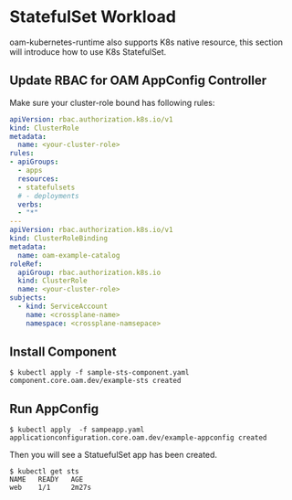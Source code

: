 # StatefulSet Workload

oam-kubernetes-runtime also supports K8s native resource, this section will introduce how to use K8s StatefulSet.

## Update RBAC for OAM AppConfig Controller

Make sure your cluster-role bound has following rules:

```yaml
apiVersion: rbac.authorization.k8s.io/v1
kind: ClusterRole
metadata:
  name: <your-cluster-role>
rules:
- apiGroups:
  - apps
  resources:
  - statefulsets
  # - deployments
  verbs:
  - "*"
---
apiVersion: rbac.authorization.k8s.io/v1
kind: ClusterRoleBinding
metadata:
  name: oam-example-catalog
roleRef:
  apiGroup: rbac.authorization.k8s.io
  kind: ClusterRole
  name: <your-cluster-role>
subjects:
  - kind: ServiceAccount
    name: <crossplane-name>
    namespace: <crossplane-namsepace>
```

## Install Component

```shell script
$ kubectl apply -f sample-sts-component.yaml
component.core.oam.dev/example-sts created
```

## Run AppConfig

```shell script
$ kubectl apply  -f sampeapp.yaml
applicationconfiguration.core.oam.dev/example-appconfig created
```

Then you will see a StatuefulSet app has been created.

```
$ kubectl get sts
NAME   READY   AGE
web    1/1     2m27s
```
